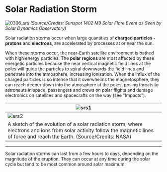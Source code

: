 # Solar Radiation Storm

![0306_srs](./static/0306_srs.jpg)
*(Source/Credits: Sunspot 1402 M9 Solar Flare Event as Seen by Solar Dynamics Observatory)*

Solar radiation storms occur when large quantities of **charged particles - protons** and **electrons**, are accelerated by processes at or near the sun.

When these storms occur, the near-Earth satellite environment is bathed with high energy particles. The **polar regions** are most affected by these energetic particles because the near vertical magnetic field lines at the poles will guide the particles to spiral downwards the field lines and penetrate into the atmosphere, increasing ionization. When the influx of the charged particles is so intense that it overwhelms the magnetosphere, they can reach deeper down into the atmosphere at the poles, posing threats to astronauts in space, passengers and crews on polar flights and damage electronics on satellites and spacecrafts on the way (see "Impacts”).

|![srs1](./static/0314_srs1.png)|
|--|
|![srs2](./static/0314_srs2.png)|
|A sketch of the evolution of a solar radiation storm, where electrons and ions from solar activity follow the magnetic lines of force and reach the Earth. (Source/Credits: NASA)|

--- 

Solar radiation storms can last from a few hours to days, depending on the magnitude of the eruption. They can occur at any time during the solar cycle but tend to be most common around solar maximum.
